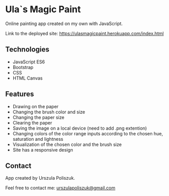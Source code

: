 # Ula`s Magic Paint
Online painting app created on my own with JavaScript.

Link to the deployed site: https://ulasmagicpaint.herokuapp.com/index.html

## Technologies
* JavaScript ES6
* Bootstrap
* CSS
* HTML Canvas

## Features
* Drawing on the paper
* Changing the brush color and size
* Changing the paper size
* Clearing the paper
* Saving the image on a local device (need to add .png extention)
* Changing colors of the color range inputs according to the chosen hue, saturation and lightness
* Visualization of the chosen color and the brush size
* Site has a responsive design

## Contact
App created by Urszula Poliszuk.

Feel free to contact me: urszulapoliszuk@gmail.com
